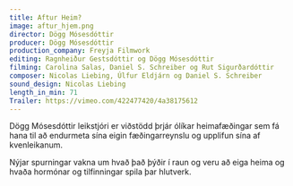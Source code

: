 ```yaml
---
title: Aftur Heim?
image: aftur_hjem.png
director: Dögg Mósesdóttir
producer: Dögg Mósesdóttir
production_company: Freyja Filmwork
editing: Ragnheiður Gestsdóttir og Dögg Mósesdóttir
filming: Carolina Salas, Daniel S. Schreiber og Rut Sigurðardóttir
composer: Nicolas Liebing, Úlfur Eldjárn og Daniel S. Schreiber
sound_design: Nicolas Liebing
length_in_min: 71
Trailer: https://vimeo.com/422477420/4a38175612
---
```

Dögg Mósesdóttir leikstjóri er viðstödd þrjár ólíkar heimafæðingar sem fá hana til að endurmeta sína eigin fæðingarreynslu og upplifun sína af kvenleikanum. 

Nýjar spurningar vakna um hvað það þýðir í raun og veru að eiga heima og hvaða hormónar og tilfinningar spila þar hlutverk.